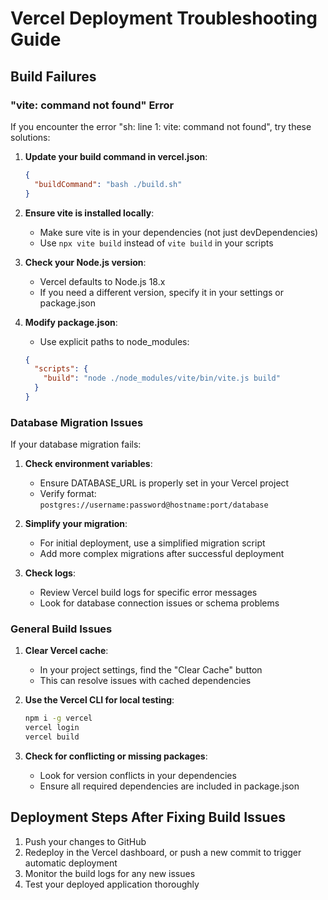 # Vercel Deployment Troubleshooting Guide

## Build Failures

### "vite: command not found" Error

If you encounter the error "sh: line 1: vite: command not found", try these solutions:

1. **Update your build command in vercel.json**:
   ```json
   {
     "buildCommand": "bash ./build.sh"
   }
   ```

2. **Ensure vite is installed locally**:
   - Make sure vite is in your dependencies (not just devDependencies)
   - Use `npx vite build` instead of `vite build` in your scripts

3. **Check your Node.js version**:
   - Vercel defaults to Node.js 18.x
   - If you need a different version, specify it in your settings or package.json

4. **Modify package.json**:
   - Use explicit paths to node_modules: 
   ```json
   {
     "scripts": {
       "build": "node ./node_modules/vite/bin/vite.js build"
     }
   }
   ```

### Database Migration Issues

If your database migration fails:

1. **Check environment variables**:
   - Ensure DATABASE_URL is properly set in your Vercel project
   - Verify format: `postgres://username:password@hostname:port/database`

2. **Simplify your migration**:
   - For initial deployment, use a simplified migration script
   - Add more complex migrations after successful deployment

3. **Check logs**:
   - Review Vercel build logs for specific error messages
   - Look for database connection issues or schema problems

### General Build Issues

1. **Clear Vercel cache**:
   - In your project settings, find the "Clear Cache" button
   - This can resolve issues with cached dependencies

2. **Use the Vercel CLI for local testing**:
   ```bash
   npm i -g vercel
   vercel login
   vercel build
   ```

3. **Check for conflicting or missing packages**:
   - Look for version conflicts in your dependencies
   - Ensure all required dependencies are included in package.json

## Deployment Steps After Fixing Build Issues

1. Push your changes to GitHub
2. Redeploy in the Vercel dashboard, or push a new commit to trigger automatic deployment
3. Monitor the build logs for any new issues
4. Test your deployed application thoroughly
